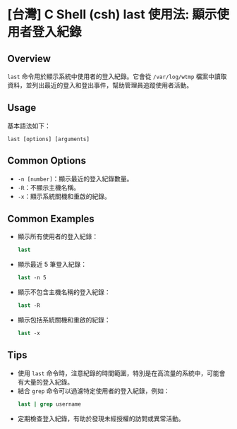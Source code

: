 # [台灣] C Shell (csh) last 使用法: 顯示使用者登入紀錄

## Overview
`last` 命令用於顯示系統中使用者的登入紀錄。它會從 `/var/log/wtmp` 檔案中讀取資料，並列出最近的登入和登出事件，幫助管理員追蹤使用者活動。

## Usage
基本語法如下：
```
last [options] [arguments]
```

## Common Options
- `-n [number]`：顯示最近的登入紀錄數量。
- `-R`：不顯示主機名稱。
- `-x`：顯示系統關機和重啟的紀錄。

## Common Examples
- 顯示所有使用者的登入紀錄：
  ```csh
  last
  ```

- 顯示最近 5 筆登入紀錄：
  ```csh
  last -n 5
  ```

- 顯示不包含主機名稱的登入紀錄：
  ```csh
  last -R
  ```

- 顯示包括系統關機和重啟的紀錄：
  ```csh
  last -x
  ```

## Tips
- 使用 `last` 命令時，注意紀錄的時間範圍，特別是在高流量的系統中，可能會有大量的登入紀錄。
- 結合 `grep` 命令可以過濾特定使用者的登入紀錄，例如：
  ```csh
  last | grep username
  ```
- 定期檢查登入紀錄，有助於發現未經授權的訪問或異常活動。